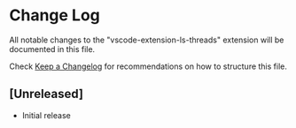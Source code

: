 # Change Log

All notable changes to the "vscode-extension-ls-threads" extension will be documented in this file.

Check [Keep a Changelog](http://keepachangelog.com/) for recommendations on how to structure this file.

## [Unreleased]

- Initial release